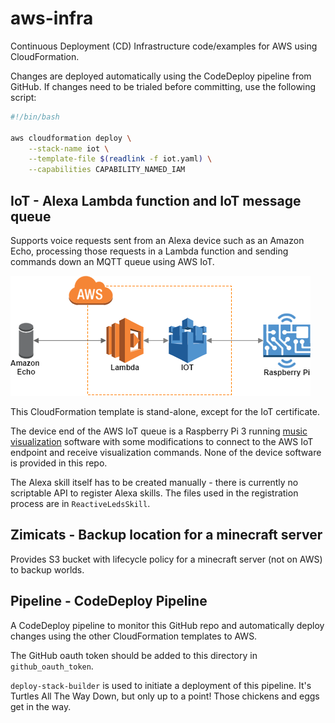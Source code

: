 # aws-infra

Continuous Deployment (CD) Infrastructure code/examples for AWS using CloudFormation.

Changes are deployed automatically using the CodeDeploy pipeline from GitHub.
If changes need to be trialed before committing, use the following script:

```bash
#!/bin/bash

aws cloudformation deploy \
    --stack-name iot \
    --template-file $(readlink -f iot.yaml) \
    --capabilities CAPABILITY_NAMED_IAM
```

## IoT - Alexa Lambda function and IoT message queue

Supports voice requests sent from an Alexa device such as an Amazon Echo, processing those requests in a Lambda function and
sending commands down an MQTT queue using AWS IoT. 

![](/content/aws-infra-iot.png)

This CloudFormation template is stand-alone, except for the IoT certificate.

The device end of the AWS IoT queue is a Raspberry Pi 3 running [music visualization](https://github.com/scottlawsonbc/audio-reactive-led-strip)
software with some modifications to connect to the AWS IoT endpoint and receive visualization commands. 
None of the device software is provided in this repo.

The Alexa skill itself has to be created manually - there is currently no scriptable API to 
register Alexa skills. The files used in the registration process are in ```ReactiveLedsSkill```.

## Zimicats - Backup location for a minecraft server

Provides S3 bucket with lifecycle policy for a minecraft server (not on AWS) to 
backup worlds.

## Pipeline - CodeDeploy Pipeline

A CodeDeploy pipeline to monitor this GitHub repo and automatically deploy changes
using the other CloudFormation templates to AWS.

The GitHub oauth token should be added to this directory in ```github_oauth_token```.

```deploy-stack-builder``` is used to initiate a deployment of this pipeline. 
It's Turtles All The Way Down, but only up to a point! Those chickens and eggs get in the way.

